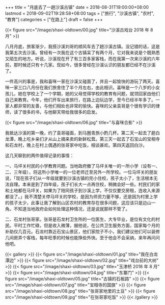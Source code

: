 +++
title = "月底去了一趟沙溪古镇"
date = 2018-08-31T19:00:00+08:00
lastmod = 2018-09-02T19:28:58+08:00
tags = ["旅行", "沙溪古镇", "农村", "教育"]
categories = ["在路上"]
draft = false
+++

{{< figure src="/image/shaxi-oldtown/00.jpg" title="沙溪古戏台 2018 年 8 月" >}}

八月月底，旅客渐少，我搭沙溪刘哥的顺风车去了趟沙溪古镇。没记错的话，这是我第五次去沙溪。曾经有一次我在这个古镇呆了有两个月，它对我来说是个既熟悉又陌生的地方。听说，沙溪现在开了有三百多家客栈，而在我第一次来沙溪的六年前，那时候还只有十几家。现如今，很多曾经在沙溪认识的朋友都已经不在沙溪了。

<!--more-->

一件高兴的事是，我和喜咪一家在沙溪又碰面了，并且一起愉快的游玩了两天。喜咪一家三口八月份在我们旅舍住了半个月左右，由此相识。喜咪是一个八岁的小女孩儿，她在学校上了一个学期，她的父母觉得学校的教育有问题，就领回家由他们自己来教育。今年，他们开车出来旅行，在路上边玩边学，至今已经半年多了。一家人都非常的友善，与他们相处也非常的愉快。喜咪的父亲袁哥是个很有学识的律师，读了很多的书，与他聊天带给我很多的启发。

{{< figure src="/image/shaxi-oldtown/06.jpg" title="与喜咪合影" >}}

我抵达沙溪的第一晚，约了袁哥碰面，到马圈青旅小酌几杯。第二天一起去了趟白龙潭，晚上吃乡亲们才从山上摘来卖的新鲜松茸。第三天一起去了石宝山的宝相寺和石龙村，晚上在村上偶遇的张哥家中吃饭，相谈甚欢。第四天返回白沙。

这几天聊到的两件值得记录的事情：

一、马坪关村民的小学教育问题。当地政府撤了马坪关唯一的一所小学（设有一、二、三年级），将这所小学唯一的一位老师迁至另外一所学校。一位马坪关的朋友说，「现在孩子们从一年级就要到沙溪古镇的完小住校，孩子太小了，生活根本无法自理。本来是到了四年级，孩子们长大一点再住校，稍微会好一些。村民们的家和土地都在马坪关，如果为了陪同孩子到沙溪上学，不仅仅要交房租，连收入来源都没了。」我不清楚关停马坪关的学校，是因为师资力量不够，还是因为村里上学的孩子太少，此事让我了解到山区农村的教育存在很多问题，这应该只是边山一角。不知道当地政府会如何处理这种情况，还是说就那样不管了。

二、石龙村张哥家。张哥是石龙村卫生所的一位医生，大专毕业，是位有文化的村民。平时工作忙碌，但是收入微薄，据他说，在公共卫生服务方面，国家每个月的补助仅几百元。石龙村靠近石宝山景区，他们家院子不小，我们建议他们可以装修几间房弄个客栈，每年旺季的时候也能挣些外快。至于他会不会采纳，来年再问问他吧。

{{< gallery >}}
  {{< figure src="/image/shaxi-oldtown/01.jpg" title="我在白龙潭边" >}}
  {{< figure src="/image/shaxi-oldtown/02.jpg" title="戏台前的大树" >}}
  {{< figure src="/image/shaxi-oldtown/03.jpg" title="玉津桥 2018 年 8 月" >}}
  {{< figure src="/image/shaxi-oldtown/04.jpg" title="东寨门" >}}
  {{< figure src="/image/shaxi-oldtown/05.jpg" title="古镇的石板路" >}}
  {{< figure src="/image/shaxi-oldtown/07.jpg" title="宝相寺的国旗" >}}
  {{< figure src="/image/shaxi-oldtown/08.jpg" title="张哥家地里的土豆" >}}
  {{< figure src="/image/shaxi-oldtown/09.jpg" title="在张哥家吃饭" >}}
{{< /gallery >}}
